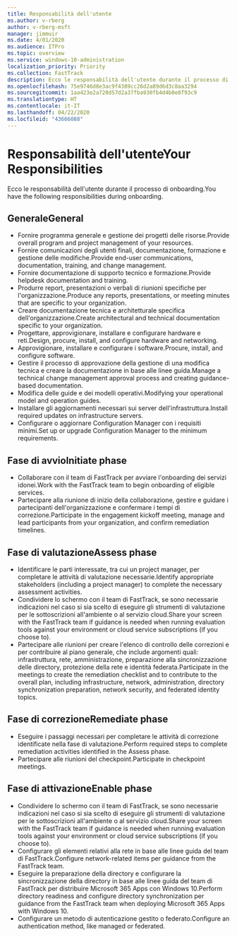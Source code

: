 ```yaml
---
title: Responsabilità dell'utente
ms.author: v-rberg
author: v-rberg-msft
manager: jimmuir
ms.date: 4/01/2020
ms.audience: ITPro
ms.topic: overview
ms.service: windows-10-administration
localization_priority: Priority
ms.collection: FastTrack
description: Ecco le responsabilità dell'utente durante il processo di onboarding di Windows 10.
ms.openlocfilehash: 75e9746d8e3ac9f4389cc26d2a89d6d3c8aa3294
ms.sourcegitcommit: 1aa423e2a720d57d2a37fba930fb4d4b0e8f93c9
ms.translationtype: HT
ms.contentlocale: it-IT
ms.lasthandoff: 04/22/2020
ms.locfileid: "43666088"
---
```

# <a name="your-responsibilities"></a><span data-ttu-id="b5af6-103">Responsabilità dell'utente</span><span class="sxs-lookup"><span data-stu-id="b5af6-103">Your Responsibilities</span></span>

<span data-ttu-id="b5af6-104">Ecco le responsabilità dell'utente durante il processo di onboarding.</span><span class="sxs-lookup"><span data-stu-id="b5af6-104">You have the following responsibilities during onboarding.</span></span>

## <a name="general"></a><span data-ttu-id="b5af6-105">Generale</span><span class="sxs-lookup"><span data-stu-id="b5af6-105">General</span></span>

- <span data-ttu-id="b5af6-106">Fornire programma generale e gestione dei progetti delle risorse.</span><span class="sxs-lookup"><span data-stu-id="b5af6-106">Provide overall program and project management of your resources.</span></span>
- <span data-ttu-id="b5af6-107">Fornire comunicazioni degli utenti finali, documentazione, formazione e gestione delle modifiche.</span><span class="sxs-lookup"><span data-stu-id="b5af6-107">Provide end-user communications, documentation, training, and change management.</span></span>
- <span data-ttu-id="b5af6-108">Fornire documentazione di supporto tecnico e formazione.</span><span class="sxs-lookup"><span data-stu-id="b5af6-108">Provide helpdesk documentation and training.</span></span>
- <span data-ttu-id="b5af6-109">Produrre report, presentazioni o verbali di riunioni specifiche per l'organizzazione.</span><span class="sxs-lookup"><span data-stu-id="b5af6-109">Produce any reports, presentations, or meeting minutes that are specific to your organization.</span></span>
- <span data-ttu-id="b5af6-110">Creare documentazione tecnica e architetturale specifica dell'organizzazione.</span><span class="sxs-lookup"><span data-stu-id="b5af6-110">Create architectural and technical documentation specific to your organization.</span></span>
- <span data-ttu-id="b5af6-111">Progettare, approvigionare, installare e configurare hardware e reti.</span><span class="sxs-lookup"><span data-stu-id="b5af6-111">Design, procure, install, and configure hardware and networking.</span></span>
- <span data-ttu-id="b5af6-112">Approvigionare, installare e configurare i software.</span><span class="sxs-lookup"><span data-stu-id="b5af6-112">Procure, install, and configure software.</span></span>
- <span data-ttu-id="b5af6-113">Gestire il processo di approvazione della gestione di una modifica tecnica e creare la documentazione in base alle linee guida.</span><span class="sxs-lookup"><span data-stu-id="b5af6-113">Manage a technical change management approval process and creating guidance-based documentation.</span></span>
- <span data-ttu-id="b5af6-114">Modifica delle guide e dei modelli operativi.</span><span class="sxs-lookup"><span data-stu-id="b5af6-114">Modifying your operational model and operation guides.</span></span>
- <span data-ttu-id="b5af6-115">Installare gli aggiornamenti necessari sui server dell'infrastruttura.</span><span class="sxs-lookup"><span data-stu-id="b5af6-115">Install required updates on infrastructure servers.</span></span>
- <span data-ttu-id="b5af6-116">Configurare o aggiornare Configuration Manager con i requisiti minimi.</span><span class="sxs-lookup"><span data-stu-id="b5af6-116">Set up or upgrade Configuration Manager to the minimum requirements.</span></span>

## <a name="initiate-phase"></a><span data-ttu-id="b5af6-117">Fase di avvio</span><span class="sxs-lookup"><span data-stu-id="b5af6-117">Initiate phase</span></span>

- <span data-ttu-id="b5af6-118">Collaborare con il team di FastTrack per avviare l'onboarding dei servizi idonei.</span><span class="sxs-lookup"><span data-stu-id="b5af6-118">Work with the FastTrack team to begin onboarding of eligible services.</span></span>
- <span data-ttu-id="b5af6-119">Partecipare alla riunione di inizio della collaborazione, gestire e guidare i partecipanti dell'organizzazione e confermare i tempi di correzione.</span><span class="sxs-lookup"><span data-stu-id="b5af6-119">Participate in the engagement kickoff meeting, manage and lead participants from your organization, and confirm remediation timelines.</span></span>

## <a name="assess-phase"></a><span data-ttu-id="b5af6-120">Fase di valutazione</span><span class="sxs-lookup"><span data-stu-id="b5af6-120">Assess phase</span></span>

- <span data-ttu-id="b5af6-121">Identificare le parti interessate, tra cui un project manager, per completare le attività di valutazione necessarie.</span><span class="sxs-lookup"><span data-stu-id="b5af6-121">Identify appropriate stakeholders (including a project manager) to complete the necessary assessment activities.</span></span>
- <span data-ttu-id="b5af6-122">Condividere lo schermo con il team di FastTrack, se sono necessarie indicazioni nel caso si sia scelto di eseguire gli strumenti di valutazione per le sottoscrizioni all'ambiente o al servizio cloud.</span><span class="sxs-lookup"><span data-stu-id="b5af6-122">Share your screen with the FastTrack team if guidance is needed when running evaluation tools against your environment or cloud service subscriptions (if you choose to).</span></span>
- <span data-ttu-id="b5af6-123">Partecipare alle riunioni per creare l'elenco di controllo delle correzioni e per contribuire al piano generale, che include argomenti quali: infrastruttura, rete, amministrazione, preparazione alla sincronizzazione delle directory, protezione della rete e identità federata.</span><span class="sxs-lookup"><span data-stu-id="b5af6-123">Participate in the meetings to create the remediation checklist and to contribute to the overall plan, including infrastructure, network, administration, directory synchronization preparation, network security, and federated identity topics.</span></span>

## <a name="remediate-phase"></a><span data-ttu-id="b5af6-124">Fase di correzione</span><span class="sxs-lookup"><span data-stu-id="b5af6-124">Remediate phase</span></span>

- <span data-ttu-id="b5af6-125">Eseguire i passaggi necessari per completare le attività di correzione identificate nella fase di valutazione.</span><span class="sxs-lookup"><span data-stu-id="b5af6-125">Perform required steps to complete remediation activities identified in the Assess phase.</span></span>
- <span data-ttu-id="b5af6-126">Partecipare alle riunioni del checkpoint.</span><span class="sxs-lookup"><span data-stu-id="b5af6-126">Participate in checkpoint meetings.</span></span>

## <a name="enable-phase"></a><span data-ttu-id="b5af6-127">Fase di attivazione</span><span class="sxs-lookup"><span data-stu-id="b5af6-127">Enable phase</span></span>

- <span data-ttu-id="b5af6-128">Condividere lo schermo con il team di FastTrack, se sono necessarie indicazioni nel caso si sia scelto di eseguire gli strumenti di valutazione per le sottoscrizioni all'ambiente o al servizio cloud.</span><span class="sxs-lookup"><span data-stu-id="b5af6-128">Share your screen with the FastTrack team if guidance is needed when running evaluation tools against your environment or cloud service subscriptions (if you choose to).</span></span>
- <span data-ttu-id="b5af6-129">Configurare gli elementi relativi alla rete in base alle linee guida del team di FastTrack.</span><span class="sxs-lookup"><span data-stu-id="b5af6-129">Configure network-related items per guidance from the FastTrack team.</span></span>
- <span data-ttu-id="b5af6-130">Eseguire la preparazione della directory e configurare la sincronizzazione della directory in base alle linee guida del team di FastTrack per distribuire Microsoft 365 Apps con Windows 10.</span><span class="sxs-lookup"><span data-stu-id="b5af6-130">Perform directory readiness and configure directory synchronization per guidance from the FastTrack team when deploying Microsoft 365 Apps with Windows 10.</span></span>
- <span data-ttu-id="b5af6-131">Configurare un metodo di autenticazione gestito o federato.</span><span class="sxs-lookup"><span data-stu-id="b5af6-131">Configure an authentication method, like managed or federated.</span></span>


